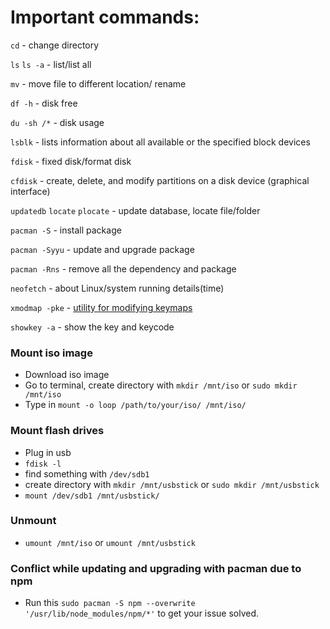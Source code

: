 # Important commands: 

`cd` - change directory

`ls` `ls -a` - list/list all

`mv` - move file to different location/ rename 

`df -h` - disk free

`du -sh /*` - disk usage

`lsblk` - lists information about all available or the specified block devices

`fdisk` - fixed disk/format disk

`cfdisk` - create, delete, and modify partitions on a disk device (graphical interface)

`updatedb` `locate` `plocate` - update database, locate file/folder

`pacman -S` - install package

`pacman -Syyu` - update and upgrade package

`pacman -Rns` - remove all the dependency and package 

`neofetch` - about Linux/system running details(time)

`xmodmap -pke` - [utility for modifying keymaps](https://wiki.archlinux.org/title/xmodmap)

`showkey -a` - show the key and keycode 

### Mount iso image 

* Download iso image
* Go to terminal, create directory with `mkdir /mnt/iso` or `sudo mkdir /mnt/iso`
* Type in `mount -o loop /path/to/your/iso/ /mnt/iso/`

### Mount flash drives

* Plug in usb
* `fdisk -l`
* find something with `/dev/sdb1`
* create directory with `mkdir /mnt/usbstick` or `sudo mkdir /mnt/usbstick`
* `mount /dev/sdb1 /mnt/usbstick/`

### Unmount 

* `umount /mnt/iso` or `umount /mnt/usbstick`

### Conflict while updating and upgrading with pacman due to npm 

* Run this `sudo pacman -S npm --overwrite '/usr/lib/node_modules/npm/*'` to get your issue solved.
